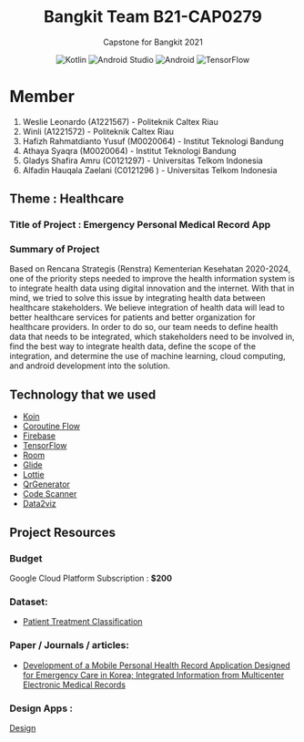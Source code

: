<h1 align="center">
Bangkit Team B21-CAP0279
</h1>
<p align="center">
Capstone for Bangkit 2021
</p>
<p align="center">
<img alt="Kotlin" src="https://img.shields.io/badge/Kotlin-4.3.1-blue?logo=kotlin">
<img alt="Android Studio" src="https://img.shields.io/badge/Android%20Studio-4.1.2-green?logo=android-studio">
<img alt="Android" src="https://img.shields.io/badge/Android-3DDC84?logo=android&logoColor=white">
<img alt="TensorFlow" src="https://badges.aleen42.com/src/tensorflow.svg">
</p>

# Member
1. Weslie Leonardo (A1221567) - Politeknik Caltex Riau
2. Winli (A1221572) - Politeknik Caltex Riau
3. Hafizh Rahmatdianto Yusuf (M0020064) - Institut Teknologi Bandung
4. Athaya Syaqra (M0020064) - Institut Teknologi Bandung
5. Gladys Shafira Amru (C0121297) - Universitas Telkom Indonesia
6. Alfadin Hauqala Zaelani (C0121296 ) - Universitas Telkom Indonesia

## Theme : Healthcare
### Title of Project : Emergency Personal Medical Record App

### Summary of Project
Based on Rencana Strategis (Renstra) Kementerian Kesehatan 2020-2024, one of the priority steps needed to improve the health information system is to integrate health data using digital innovation and the internet. With that in mind, we tried to solve this issue by integrating health data between healthcare stakeholders. We believe integration of health data will lead to better healthcare services for patients and better organization for healthcare providers. In order to do so, our team needs to define health data that needs to be integrated, which stakeholders need to be involved in, find the best way to integrate health data, define the scope of the integration, and determine the use of machine learning, cloud computing, and android development into the solution. 

## Technology that we used

- [Koin](https://github.com/InsertKoinIO/koin)
- [Coroutine Flow](https://developer.android.com/kotlin/flow)
- [Firebase](https://firebase.google.com)
- [TensorFlow](https://www.tensorflow.org/lite/guide/android)
- [Room](https://developer.android.com/jetpack/androidx/releases/room)
- [Glide](https://github.com/bumptech/glide)
- [Lottie](https://github.com/airbnb/lottie-android)
- [QrGenerator](https://github.com/androidmads/QRGenerator)
- [Code Scanner](https://github.com/yuriy-budiyev/code-scanner)
- [Data2viz](https://github.com/data2viz/data2viz)

## Project Resources
### Budget
Google Cloud Platform Subscription : **$200**

### Dataset:
- [Patient Treatment Classification](https://www.kaggle.com/saurabhshahane/patient-treatment-classification)

### Paper / Journals / articles:
- [Development of a Mobile Personal Health Record Application Designed for Emergency Care in Korea; Integrated Information from Multicenter Electronic Medical Records](https://www.mdpi.com/2076-3417/10/19/6711/pdf)

### Design Apps :
[Design](https://www.figma.com/file/qm2lQP86pCD1rpYIgKxif3/Emergency-Personal-Medical-Record-App?node-id=0%3A1&viewport=513%2C346%2C0.35253381729125977)
